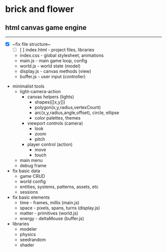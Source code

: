 # brick and flower
## html canvas game engine

---

- [x] ~fix file structure~
  - [ ] [ ] index.html - project files, libraries
  - index.css - global stylesheet, animations
  - main.js - main game loop, config
  - world.js - world state (model)
  - display.js - canvas methods (view)
  - buffer.js - user input (controller)
- minimalist tools
  - light-camera-action
    - canvas helpers (lights)
      - shapes([[x,y]])
      - polygon(x,y,radius,vertexCount)
      - arc(x,y,radius,angle,offset), circle, ellipse
      - color palettes, themes
    - viewport controls (camera)
      - look
      - zoom
      - pitch
    - player control (action)
      - move
      - touch
  - main menu
  - debug frame
- fix basic data
  - game CRUD
  - world config
  - entities, systems, patterns, assets, etc
  - sessions
- fix basic elements
  - time - frames, millis (main.js)
  - space - pixels, spans, turns (display.js)
  - matter - primitives (world.js)
  - energy - deltaMouse (buffer.js)
- libraries
  - modeler
  - physics
  - seedrandom
  - shader